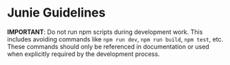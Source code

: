 # Junie Guidelines
**IMPORTANT**: Do not run npm scripts during development work. This includes avoiding commands like `npm run dev`, `npm run build`, `npm test`, etc. These commands should only be referenced in documentation or used when explicitly required by the development process.
